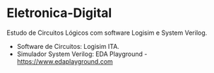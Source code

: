 # Eletronica-Digital
Estudo de Circuitos Lógicos com software Logisim e System Verilog.
- Software de Circuitos: Logisim ITA.
- Simulador System Verilog: EDA Playground - <https://www.edaplayground.com>

